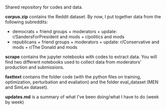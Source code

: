 
Shared repository for codes and data. 

__corpus.zip__ contains the Reddit dataset. By now, I put together data from the following subreddits: 
- democrats + friend groups + moderators + update: r/SandersForPresident and mods + r/politics and mods 
- republicans + friend groups + moderators + update: r/Conservative and mods + r/The Donald and mods 

__scrape__ contains the jupyter notebooks with codes to extract data. You will find two different notebooks used to collect data from moderators' production and submissions. 

__fasttext__ contains the folder code (with the python files on training, optimization, perturbation and evaliation) and the folder eval_dataset (MEN and SimLex dataset).  

__updates.md__ is a summary of what I've been doing/what I have to do (week by week)
